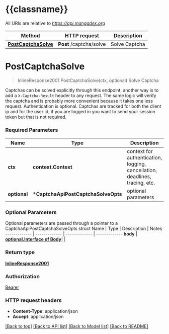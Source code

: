 # {{classname}}

All URIs are relative to *https://api.mangadex.org*

Method | HTTP request | Description
------------- | ------------- | -------------
[**PostCaptchaSolve**](CaptchaApi.md#PostCaptchaSolve) | **Post** /captcha/solve | Solve Captcha

# **PostCaptchaSolve**
> InlineResponse2001 PostCaptchaSolve(ctx, optional)
Solve Captcha

Captchas can be solved explicitly through this endpoint, another way is to add a `X-Captcha-Result` header to any request. The same logic will verify the captcha and is probably more convenient because it takes one less request.  Authentication is optional. Captchas are tracked for both the client ip and for the user id, if you are logged in you want to send your session token but that is not required.

### Required Parameters

Name | Type | Description  | Notes
------------- | ------------- | ------------- | -------------
 **ctx** | **context.Context** | context for authentication, logging, cancellation, deadlines, tracing, etc.
 **optional** | ***CaptchaApiPostCaptchaSolveOpts** | optional parameters | nil if no parameters

### Optional Parameters
Optional parameters are passed through a pointer to a CaptchaApiPostCaptchaSolveOpts struct
Name | Type | Description  | Notes
------------- | ------------- | ------------- | -------------
 **body** | [**optional.Interface of Body**](Body.md)|  | 

### Return type

[**InlineResponse2001**](inline_response_200_1.md)

### Authorization

[Bearer](../README.md#Bearer)

### HTTP request headers

 - **Content-Type**: application/json
 - **Accept**: application/json

[[Back to top]](#) [[Back to API list]](../README.md#documentation-for-api-endpoints) [[Back to Model list]](../README.md#documentation-for-models) [[Back to README]](../README.md)

